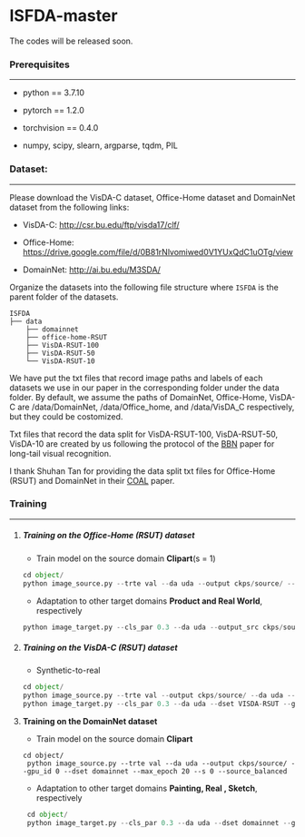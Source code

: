 # ISFDA-master
The codes will be released soon.

### Prerequisites

------

- python == 3.7.10

- pytorch == 1.2.0

- torchvision == 0.4.0

- numpy, scipy, slearn, argparse, tqdm, PIL

### Dataset:

------

Please download the VisDA-C dataset, Office-Home dataset and DomainNet dataset from the following links:

- VisDA-C: http://csr.bu.edu/ftp/visda17/clf/

- Office-Home: https://drive.google.com/file/d/0B81rNlvomiwed0V1YUxQdC1uOTg/view
- DomainNet: http://ai.bu.edu/M3SDA/

Organize the datasets into the following file structure where `ISFDA` is the parent folder of the datasets.

```
ISFDA
├── data
    ├── domainnet
    ├── office-home-RSUT
    ├── VisDA-RSUT-100
    ├── VisDA-RSUT-50
    └── VisDA-RSUT-10
```

We have put the txt files that record image paths and labels of each datasets we use in our paper in the corresponding folder under the data folder. By default, we assume the paths of DomainNet, Office-Home, VisDA-C are /data/DomainNet, /data/Office_home, and /data/VisDA_C respectively, but they could be costomized. 

Txt files that record the data split for VisDA-RSUT-100, VisDA-RSUT-50, VisDA-10 are created by us following the protocol of the [BBN](https://openaccess.thecvf.com/content_CVPR_2020/papers/Zhou_BBN_Bilateral-Branch_Network_With_Cumulative_Learning_for_Long-Tailed_Visual_Recognition_CVPR_2020_paper.pdf​) paper for long-tail visual recognition.

I thank Shuhan Tan for providing the data split txt files for Office-Home (RSUT) and DomainNet in their [COAL](https://arxiv.org/abs/1910.10320) paper.

### Training

------

1. #####  Training on the Office-Home (RSUT) dataset

   - Train model on the source domain **Clipart**(s = 1)

    ```python
    cd object/
    python image_source.py --trte val --da uda --output ckps/source/ --gpu_id 0 --dset office-home-RSUT --max_epoch 20 --s 1 --source_balanced
    ```

   - Adaptation to other target domains **Product and Real World**, respectively

    ```python
    python image_target.py --cls_par 0.3 --da uda --output_src ckps/source/ --output ckps/target/ --gpu_id 0 --dset office-home-RSUT --s 1 --max_epoch 15 --topk_ent --scd_label --intra_dense --inter_sep
    ```

2. ##### Training on the VisDA-C (RSUT) dataset

   - Synthetic-to-real 

    ```python
    cd object/
    python image_source.py --trte val --output ckps/source/ --da uda --gpu_id 0 --dset VISDA-RSUT --net resnet101 --lr 1e-3 --max_epoch 10 --s 0 --source_balanced
    python image_target.py --cls_par 0.3 --da uda --dset VISDA-RSUT --gpu_id 0 --s 0 --output_src ckps/source/ --output ckps/target/ --net resnet101 --lr 1e-3 --max_epoch 15 --topk_ent --scd_label --intra_dense --inter_sep
    ```


3. **Training on the DomainNet dataset**

   - Train model on the source domain **Clipart**

   ```
   cd object/
    python image_source.py --trte val --da uda --output ckps/source/ --gpu_id 0 --dset domainnet --max_epoch 20 --s 0 --source_balanced
   ```

   - Adaptation to other target domains **Painting, Real , Sketch**, respectively

   ```python
    cd object/
    python image_target.py --cls_par 0.3 --da uda --dset domainnet --gpu_id 0 --s 0 --output_src ckps/source/ --output ckps/target/ --net resnet101 --lr 1e-3 --max_epoch 15 --topk --scd_label --intra_dense --inter_sep
   ```



